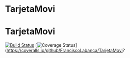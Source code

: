 # TarjetaMovi
# TarjetaMovi
[![Build Status](https://travis-ci.org/FranciscoLabanca/TarjetaMovi.svg?branch=master)](https://travis-ci.org/FranciscoLabanca/TarjetaMovi)
[![Coverage Status](https://coveralls.io/repos/github/FranciscoLabanca/TarjetaMovi/badge.svg?branch=master)](https://coveralls.io/github/FranciscoLabanca/TarjetaMovi?
